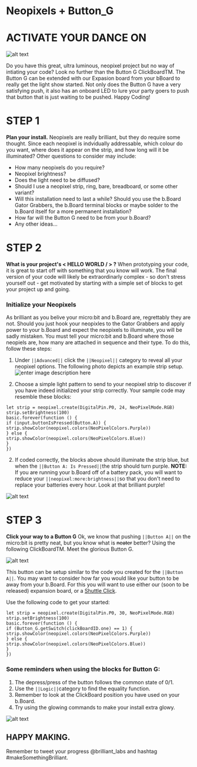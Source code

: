 # Neopixels + Button_G
# ACTIVATE YOUR DANCE ON

![alt text](https://github.com/Brilliant-Labs/bboard-tuts/blob/master/Neopixel+Button_G/cover.gif?raw=true "For more info: www.brilliantlabs.ca")

Do you have this great, ultra luminous, neopixel project but no way of intiating your code? Look no further than the Button G ClickBoardTM. The Button G can be extended with our Expasion board from your bBoard to really get the light show started. Not only does the Button G have a very satisfying push, it also has an onboard LED to lure your party goers to push that button that is just waiting to be pushed. Happy Coding!

# STEP 1
**Plan your install.** Neopixels are really brilliant, but they do require some thought. Since each neopixel is indvidually addressable, which colour do you want, where does it appear on the strip, and how long will it be illuminated? Other questions to consider may include: 

 - How many neopixels do you require? 
 - Neopixel brightness? 
 - Does the light need to be diffused? 
 - Should I use a neopixel strip, ring, bare, breadboard, or some other variant? 
 - Will this installation need to last a while? Should you use the b.Board Gator Grabbers, the b.Board terminal blocks or maybe solder to the b.Board itself for a more permanent installation? 
 - How far will the Button G need to be from your b.Board? 
 - Any other ideas...

# STEP 2
**What is your project's < HELLO WORLD / > ?** 
When prototyping your code, it is great to start off with something that you know will work. The final version of your code will likely be extraordinarly complex - so don't stress yourself out - get motivated by starting with a simple set of blocks to get your project up and going. 

### Initialize your Neopixels
As brilliant as you belive your micro:bit and b.Board are, regrettably they are not. Should you just hook your neopixles to the Gator Grabbers and apply power to your b.Board and expect the neopixels to illuminate, you will be sadly mistaken. You must tell your micro:bit and b.Board where those neopiels are, how many are attached in sequence and their type. 
To do this, follow these steps: 

 1. Under ``||Advanced||`` click the ``||Neopixel||`` category to reveal all your neopixel options. The following photo depicts an example strip setup. 
 ![enter image description here](https://github.com/Brilliant-Labs/bboard-tuts/blob/master/Neopixel+Button_G/neopixel_start_basic.png?raw=true)

 2. Choose a simple light pattern to send to your neopixel strip to discover if you have indeed initialized your strip correctly. Your sample code may resemble these blocks: 

```blocks
let strip = neopixel.create(DigitalPin.P0, 24, NeoPixelMode.RGB)
strip.setBrightness(100)
basic.forever(function () {
if (input.buttonIsPressed(Button.A)) {
strip.showColor(neopixel.colors(NeoPixelColors.Purple))
} else {
strip.showColor(neopixel.colors(NeoPixelColors.Blue))
}
})
```

 2. If coded correctly, the blocks above should illuminate the strip blue, but when the ``||Button A: Is Pressed||``the strip should turn purple. **NOTE:** If you are running your b.Board off of a battery pack, you will want to reduce your ``||neopixel:more:brightness||``so that you don't need to replace your batteries every hour. Look at that brilliant purple! 
 
 ![alt text](https://github.com/Brilliant-Labs/bboard-tuts/blob/master/Neopixel+Button_G/button_A.gif?raw=true "For more info: www.brilliantlabs.ca")

# STEP 3
**Click your way to a Button G** Ok, we know that pushing ``||Button A||`` on the micro:bit is pretty neat, but you know what is ~~neater~~ better? Using the following ClickBoardTM. Meet the glorious Button G. 

![alt text](https://github.com/Brilliant-Labs/bboard-tuts/blob/master/Neopixel+Button_G/glowy.gif?raw=true "For more info: www.brilliantlabs.ca")

This button can be setup similar to the code you created for the ``||Button A||``. You may want to consider how far you would like your button to be away from your b.Board. For this you will want to use either our (soon to be released) expansion board, or a [Shuttle Click](https://www.mikroe.com/shuttle-click). 

Use the following code to get your started: 
```blocks
let strip = neopixel.create(DigitalPin.P0, 30, NeoPixelMode.RGB)
strip.setBrightness(100)
basic.forever(function () {
if (Button_G.getSwitch(clickBoardID.one) == 1) {
strip.showColor(neopixel.colors(NeoPixelColors.Purple))
} else {
strip.showColor(neopixel.colors(NeoPixelColors.Blue))
}
})
```
### Some reminders when using the blocks for Button G: 

 1. The depress/press of the button follows the common state of 0/1.
 2. Use the ``||Logic||``category to find the equality function. 
 3. Remember to look at the ClickBoard position you have used on your b.Board. 
 4. Try using the glowing commands to make your install extra glowy. 

![alt text](https://github.com/Brilliant-Labs/bboard-tuts/blob/master/Neopixel+Button_G/button_g_click.png?raw=true "For more info: www.brilliantlabs.ca")

## HAPPY MAKING. 
Remember to tweet your progress @brilliant_labs and hashtag #makeSomethingBrilliant.
